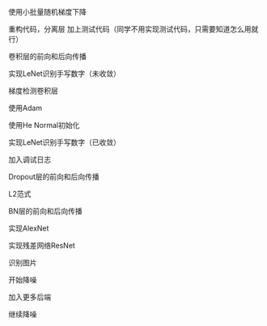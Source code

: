 使用小批量随机梯度下降



重构代码，分离层
    加上测试代码（同学不用实现测试代码，只需要知道怎么用就行）



卷积层的前向和后向传播

实现LeNet识别手写数字（未收敛）

梯度检测卷积层

<!-- 使用小批量随机梯度下降 -->

使用Adam

使用He Normal初始化

实现LeNet识别手写数字（已收敛）




加入调试日志















Dropout层的前向和后向传播

L2范式

BN层的前向和后向传播

实现AlexNet






实现残差网络ResNet

识别图片




开始降噪



加入更多后端




继续降噪
